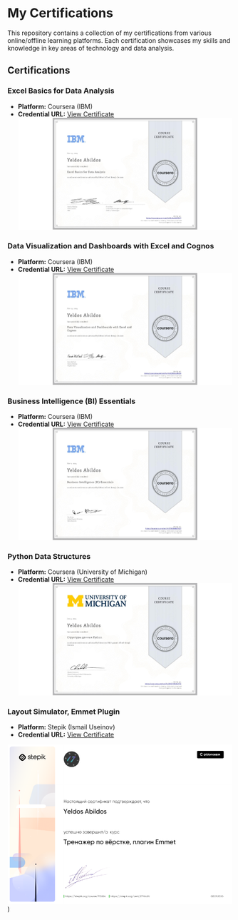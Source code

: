 # My Certifications

This repository contains a collection of my certifications from various online/offline learning platforms. Each certification showcases my skills and knowledge in key areas of technology and data analysis.

## Certifications

### Excel Basics for Data Analysis
- **Platform:** Coursera (IBM)  
- **Credential URL:** [View Certificate](https://coursera.org/share/8638a34074f193888acaaad056b73449)  
![Excel Basics Certificate](https://raw.githubusercontent.com/Yeldos-IT/My-Certifications/main/ExcelBasicsforDataAnalysis-IBM(Coursera).jpeg)

### Data Visualization and Dashboards with Excel and Cognos
- **Platform:** Coursera (IBM)  
- **Credential URL:** [View Certificate](https://coursera.org/share/0779821eed22c788b94b5c7ffcaa6b77)  
![Data Visualization Certificate](https://raw.githubusercontent.com/Yeldos-IT/My-Certifications/main/DataVisualizationandDashboardswithExcelandCognos-IBM(Coursera).jpeg)

### Business Intelligence (BI) Essentials
- **Platform:** Coursera (IBM)  
- **Credential URL:** [View Certificate](https://coursera.org/share/0fc8aaf7e8a23e5b8a7ec3255c07b689)  
![BI Essentials Certificate](https://raw.githubusercontent.com/Yeldos-IT/My-Certifications/main/BusinessIntelligence(BI)Essentials-IBM(Coursera).jpeg)

### Python Data Structures
- **Platform:** Coursera (University of Michigan)  
- **Credential URL:** [View Certificate](https://coursera.org/share/f03267f6a83c204ffecc9a1eb6fc5711)  
![Python Data Structures Certificate](https://raw.githubusercontent.com/Yeldos-IT/My-Certifications/main/PythonDataStructures-UniversityofMichigan(Coursera).jpeg)

### Layout Simulator, Emmet Plugin
- **Platform:** Stepik (Ismail Useinov)  
- **Credential URL:** [View Certificate](https://stepik.org/cert/2714424)

![Layout Simulator Certificate](https://raw.githubusercontent.com/Yeldos-IT/My-Certifications/main/Layoutsimulator%2CEmmetplugin-IsmailUseinov(Stepik).png))
